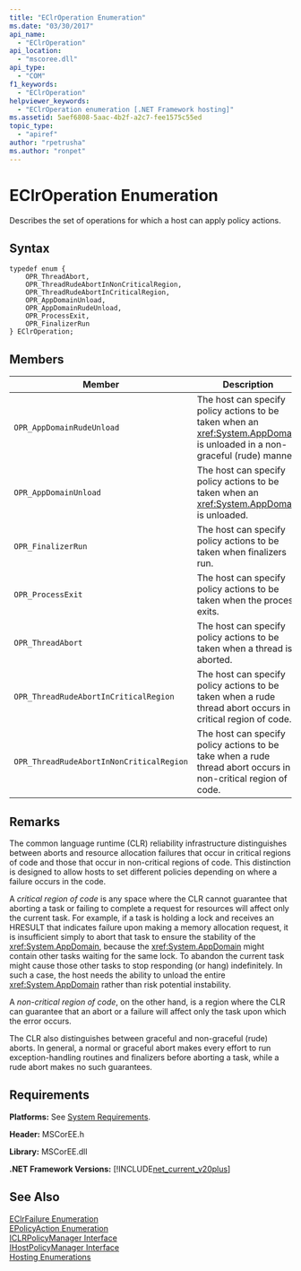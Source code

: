 ```yaml
---
title: "EClrOperation Enumeration"
ms.date: "03/30/2017"
api_name: 
  - "EClrOperation"
api_location: 
  - "mscoree.dll"
api_type: 
  - "COM"
f1_keywords: 
  - "EClrOperation"
helpviewer_keywords: 
  - "EClrOperation enumeration [.NET Framework hosting]"
ms.assetid: 5aef6808-5aac-4b2f-a2c7-fee1575c55ed
topic_type: 
  - "apiref"
author: "rpetrusha"
ms.author: "ronpet"
---
```

# EClrOperation Enumeration
Describes the set of operations for which a host can apply policy actions.  

## Syntax  

```  
typedef enum {  
    OPR_ThreadAbort,  
    OPR_ThreadRudeAbortInNonCriticalRegion,  
    OPR_ThreadRudeAbortInCriticalRegion,  
    OPR_AppDomainUnload,  
    OPR_AppDomainRudeUnload,  
    OPR_ProcessExit,  
    OPR_FinalizerRun  
} EClrOperation;  
```  

## Members  


|Member|Description|  
|------------|-----------------|  
|`OPR_AppDomainRudeUnload`|The host can specify policy actions to be taken when an <xref:System.AppDomain> is unloaded in a non-graceful (rude) manner.|  
|`OPR_AppDomainUnload`|The host can specify policy actions to be taken when an <xref:System.AppDomain> is unloaded.|  
|`OPR_FinalizerRun`|The host can specify policy actions to be taken when finalizers run.|  
|`OPR_ProcessExit`|The host can specify policy actions to be taken when the process exits.|  
|`OPR_ThreadAbort`|The host can specify policy actions to be taken when a thread is aborted.|  
|`OPR_ThreadRudeAbortInCriticalRegion`|The host can specify policy actions to be taken when a rude thread abort occurs in a critical region of code.|  
|`OPR_ThreadRudeAbortInNonCriticalRegion`|The host can specify policy actions to be take when a rude thread abort occurs in a non-critical region of code.|  

## Remarks  
 The common language runtime (CLR) reliability infrastructure distinguishes between aborts and resource allocation failures that occur in critical regions of code and those that occur in non-critical regions of code. This distinction is designed to allow hosts to set different policies depending on where a failure occurs in the code.  

 A *critical region of code* is any space where the CLR cannot guarantee that aborting a task or failing to complete a request for resources will affect only the current task. For example, if a task is holding a lock and receives an HRESULT that indicates failure upon making a memory allocation request, it is insufficient simply to abort that task to ensure the stability of the <xref:System.AppDomain>, because the <xref:System.AppDomain> might contain other tasks waiting for the same lock. To abandon the current task might cause those other tasks to stop responding (or hang) indefinitely. In such a case, the host needs the ability to unload the entire <xref:System.AppDomain> rather than risk potential instability.  

 A *non-critical region of code*, on the other hand, is a region where the CLR can guarantee that an abort or a failure will affect only the task upon which the error occurs.  

 The CLR also distinguishes between graceful and non-graceful (rude) aborts. In general, a normal or graceful abort makes every effort to run exception-handling routines and finalizers before aborting a task, while a rude abort makes no such guarantees.  

## Requirements  
 **Platforms:** See [System Requirements](../../../../docs/framework/get-started/system-requirements.md).  

 **Header:** MSCorEE.h  

 **Library:** MSCorEE.dll  

 **.NET Framework Versions:** [!INCLUDE[net_current_v20plus](../../../../includes/net-current-v20plus-md.md)]  

## See Also  
 [EClrFailure Enumeration](../../../../docs/framework/unmanaged-api/hosting/eclrfailure-enumeration.md)  
 [EPolicyAction Enumeration](../../../../docs/framework/unmanaged-api/hosting/epolicyaction-enumeration.md)  
 [ICLRPolicyManager Interface](../../../../docs/framework/unmanaged-api/hosting/iclrpolicymanager-interface.md)  
 [IHostPolicyManager Interface](../../../../docs/framework/unmanaged-api/hosting/ihostpolicymanager-interface.md)  
 [Hosting Enumerations](../../../../docs/framework/unmanaged-api/hosting/hosting-enumerations.md)
